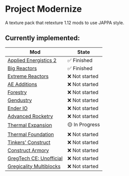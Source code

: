 # Project Modernize
A texture pack that retexture 1.12 mods to use JAPPA style.

## Currently implemented:

| Mod  | State |
| ------------- | ------------- |
| [Applied Energistics 2](https://www.curseforge.com/minecraft/mc-mods/applied-energistics-2) | ✅ Finished |
| [Big Reactors](https://www.curseforge.com/minecraft/mc-mods/big-reactors) | ✅ Finished |
| [Extreme Reactors](https://www.curseforge.com/minecraft/mc-mods/extreme-reactors) | ❌ Not started |
| [AE Additions](https://www.curseforge.com/minecraft/mc-mods/ae-additions-extra-cells-2-fork) | ❌ Not started |
| [Forestry](https://www.curseforge.com/minecraft/mc-mods/forestry) | ❌ Not started |
| [Gendustry](https://www.curseforge.com/minecraft/mc-mods/gendustry) | ❌ Not started |
| [Ender IO](https://www.curseforge.com/minecraft/mc-mods/ender-io) | ❌ Not started |
| [Advanced Rocketry](https://www.curseforge.com/minecraft/mc-mods/advanced-rocketry) | ❌ Not started  |
| [Thermal Expansion](https://www.curseforge.com/minecraft/mc-mods/thermal-expansion)  | 🟡 In Progress  |
| [Thermal Foundation](https://www.curseforge.com/minecraft/mc-mods/thermal-foundation) | ❌ Not started  |
| [Tinkers' Construct](https://www.curseforge.com/minecraft/mc-mods/tinkers-construct) | ❌ Not started  |
| [Construct Armory](https://www.curseforge.com/minecraft/mc-mods/constructs-armory) | ❌ Not started  |
| [GregTech CE: Unofficial](https://www.curseforge.com/minecraft/mc-mods/gregtech-ce-unofficial) | ❌ Not started  |
| [Gregicality Multiblocks](https://www.curseforge.com/minecraft/mc-mods/gregicality-multiblocks) | ❌ Not started  |
